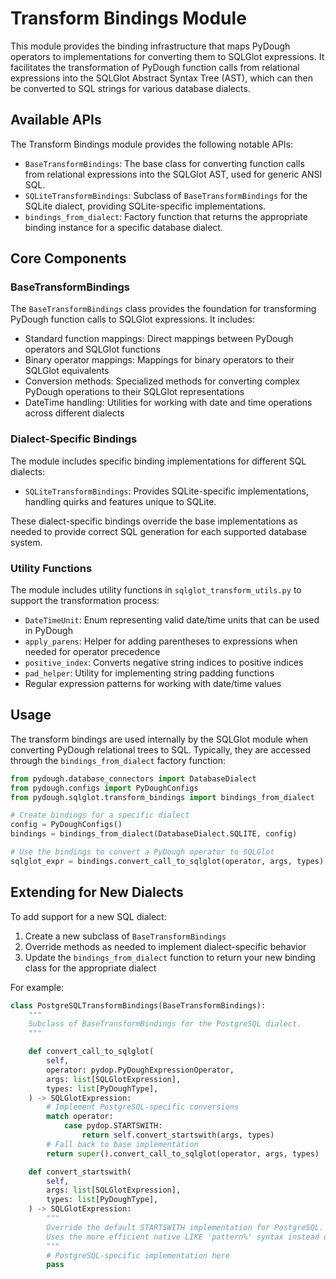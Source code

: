 # Transform Bindings Module

This module provides the binding infrastructure that maps PyDough operators to implementations for converting them to SQLGlot expressions. It facilitates the transformation of PyDough function calls from relational expressions into the SQLGlot Abstract Syntax Tree (AST), which can then be converted to SQL strings for various database dialects.

## Available APIs

The Transform Bindings module provides the following notable APIs:

- `BaseTransformBindings`: The base class for converting function calls from relational expressions into the SQLGlot AST, used for generic ANSI SQL.
- `SQLiteTransformBindings`: Subclass of `BaseTransformBindings` for the SQLite dialect, providing SQLite-specific implementations.
- `bindings_from_dialect`: Factory function that returns the appropriate binding instance for a specific database dialect.

## Core Components

### BaseTransformBindings

The `BaseTransformBindings` class provides the foundation for transforming PyDough function calls to SQLGlot expressions. It includes:

- Standard function mappings: Direct mappings between PyDough operators and SQLGlot functions
- Binary operator mappings: Mappings for binary operators to their SQLGlot equivalents
- Conversion methods: Specialized methods for converting complex PyDough operations to their SQLGlot representations
- DateTime handling: Utilities for working with date and time operations across different dialects

### Dialect-Specific Bindings

The module includes specific binding implementations for different SQL dialects:

- `SQLiteTransformBindings`: Provides SQLite-specific implementations, handling quirks and features unique to SQLite.

These dialect-specific bindings override the base implementations as needed to provide correct SQL generation for each supported database system.

### Utility Functions

The module includes utility functions in `sqlglot_transform_utils.py` to support the transformation process:

- `DateTimeUnit`: Enum representing valid date/time units that can be used in PyDough
- `apply_parens`: Helper for adding parentheses to expressions when needed for operator precedence
- `positive_index`: Converts negative string indices to positive indices
- `pad_helper`: Utility for implementing string padding functions
- Regular expression patterns for working with date/time values

## Usage

The transform bindings are used internally by the SQLGlot module when converting PyDough relational trees to SQL. Typically, they are accessed through the `bindings_from_dialect` factory function:

```python
from pydough.database_connectors import DatabaseDialect
from pydough.configs import PyDoughConfigs
from pydough.sqlglot.transform_bindings import bindings_from_dialect

# Create bindings for a specific dialect
config = PyDoughConfigs()
bindings = bindings_from_dialect(DatabaseDialect.SQLITE, config)

# Use the bindings to convert a PyDough operator to SQLGlot
sqlglot_expr = bindings.convert_call_to_sqlglot(operator, args, types)
```

## Extending for New Dialects

To add support for a new SQL dialect:

1. Create a new subclass of `BaseTransformBindings`
2. Override methods as needed to implement dialect-specific behavior
3. Update the `bindings_from_dialect` function to return your new binding class for the appropriate dialect

For example:

```python
class PostgreSQLTransformBindings(BaseTransformBindings):
    """
    Subclass of BaseTransformBindings for the PostgreSQL dialect.
    """

    def convert_call_to_sqlglot(
        self,
        operator: pydop.PyDoughExpressionOperator,
        args: list[SQLGlotExpression],
        types: list[PyDoughType],
    ) -> SQLGlotExpression:
        # Implement PostgreSQL-specific conversions
        match operator:
            case pydop.STARTSWITH:
                return self.convert_startswith(args, types)
        # Fall back to base implementation
        return super().convert_call_to_sqlglot(operator, args, types)

    def convert_startswith(
        self,
        args: list[SQLGlotExpression],
        types: list[PyDoughType],
    ) -> SQLGlotExpression:
        """
        Override the default STARTSWITH implementation for PostgreSQL.
        Uses the more efficient native LIKE 'pattern%' syntax instead of POSITION.
        """
        # PostgreSQL-specific implementation here
        pass
```

